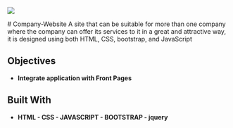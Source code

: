 <p> <img src="https://user-images.githubusercontent.com/57676885/75745206-49b21b80-5d1f-11ea-88fe-cb7e6632cf22.png"></p>
# Company-Website
A site that can be suitable for more than one company where the company can offer its services to it in a great and attractive way, it is designed using both HTML, CSS, bootstrap, and JavaScript


## Objectives 

- **Integrate application with Front Pages**
                                                                                        

## Built With
- **HTML  - CSS - JAVASCRIPT - BOOTSTRAP - jquery**
